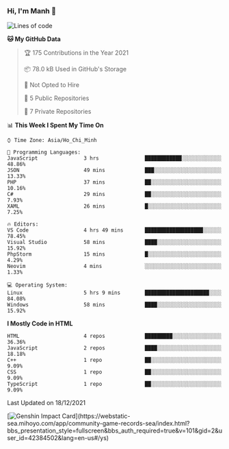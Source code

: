 ### Hi, I'm Manh 👋

<!--START_SECTION:waka-->
![Lines of code](https://img.shields.io/badge/From%20Hello%20World%20I%27ve%20Written-285%20Thousand%20lines%20of%20code-blue)

**🐱 My GitHub Data** 

> 🏆 175 Contributions in the Year 2021
 > 
> 📦 78.0 kB Used in GitHub's Storage 
 > 
> 🚫 Not Opted to Hire
 > 
> 📜 5 Public Repositories 
 > 
> 🔑 7 Private Repositories  
 > 
📊 **This Week I Spent My Time On** 

```text
⌚︎ Time Zone: Asia/Ho_Chi_Minh

💬 Programming Languages: 
JavaScript               3 hrs               ████████████░░░░░░░░░░░░░   48.86% 
JSON                     49 mins             ███░░░░░░░░░░░░░░░░░░░░░░   13.33% 
PHP                      37 mins             ██░░░░░░░░░░░░░░░░░░░░░░░   10.16% 
C#                       29 mins             ██░░░░░░░░░░░░░░░░░░░░░░░   7.93% 
XAML                     26 mins             █░░░░░░░░░░░░░░░░░░░░░░░░   7.25%

🔥 Editors: 
VS Code                  4 hrs 49 mins       ███████████████████░░░░░░   78.45% 
Visual Studio            58 mins             ████░░░░░░░░░░░░░░░░░░░░░   15.92% 
PhpStorm                 15 mins             █░░░░░░░░░░░░░░░░░░░░░░░░   4.29% 
Neovim                   4 mins              ░░░░░░░░░░░░░░░░░░░░░░░░░   1.33%

💻 Operating System: 
Linux                    5 hrs 9 mins        █████████████████████░░░░   84.08% 
Windows                  58 mins             ████░░░░░░░░░░░░░░░░░░░░░   15.92%

```

**I Mostly Code in HTML** 

```text
HTML                     4 repos             █████████░░░░░░░░░░░░░░░░   36.36% 
JavaScript               2 repos             ████░░░░░░░░░░░░░░░░░░░░░   18.18% 
C++                      1 repo              ██░░░░░░░░░░░░░░░░░░░░░░░   9.09% 
CSS                      1 repo              ██░░░░░░░░░░░░░░░░░░░░░░░   9.09% 
TypeScript               1 repo              ██░░░░░░░░░░░░░░░░░░░░░░░   9.09%

```



 Last Updated on 18/12/2021
<!--END_SECTION:waka-->

[![Genshin Impact Card](https://api.mn07.xyz/genshin/card/42384502?)](https://webstatic-sea.mihoyo.com/app/community-game-records-sea/index.html?bbs_presentation_style=fullscreen&bbs_auth_required=true&v=101&gid=2&user_id=42384502&lang=en-us#/ys)
